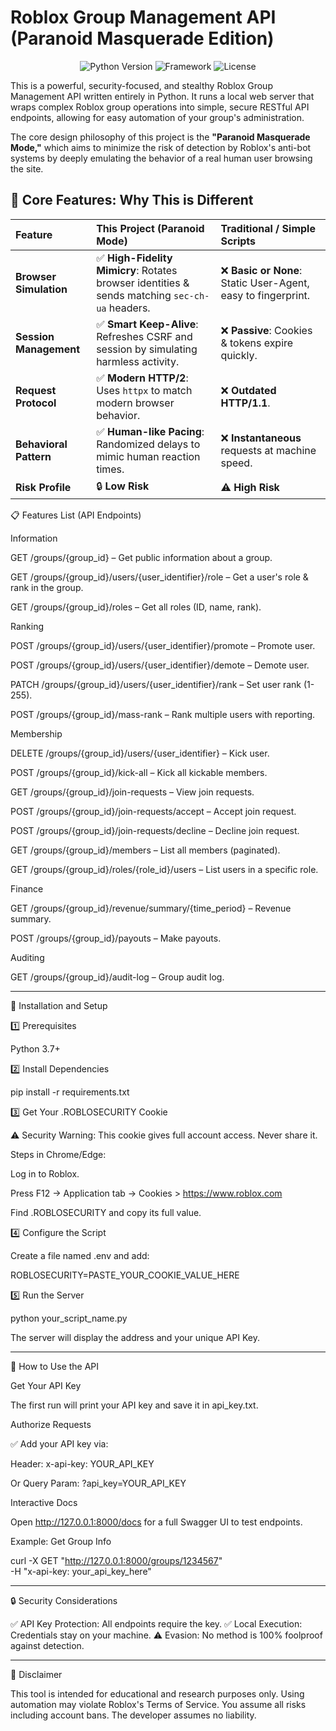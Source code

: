   
# Roblox Group Management API (Paranoid Masquerade Edition)

<p align="center">
  <img src="https://img.shields.io/badge/Python-3.7+-blue.svg" alt="Python Version">
  <img src="https://img.shields.io/badge/Framework-FastAPI-teal.svg" alt="Framework">
  <img src="https://img.shields.io/badge/License-MIT-green.svg" alt="License">
</p>

This is a powerful, security-focused, and stealthy Roblox Group Management API written entirely in Python. It runs a local web server that wraps complex Roblox group operations into simple, secure RESTful API endpoints, allowing for easy automation of your group's administration.

The core design philosophy of this project is the **"Paranoid Masquerade Mode,"** which aims to minimize the risk of detection by Roblox's anti-bot systems by deeply emulating the behavior of a real human user browsing the site.

## 🚀 Core Features: Why This is Different

| Feature                  | This Project (Paranoid Mode)                                                                                             | Traditional / Simple Scripts                                             |
| :----------------------- | :----------------------------------------------------------------------------------------------------------------------- | :----------------------------------------------------------------------- |
| **Browser Simulation**   | ✅ **High-Fidelity Mimicry**: Rotates browser identities & sends matching `sec-ch-ua` headers.                             | ❌ **Basic or None**: Static User-Agent, easy to fingerprint.              |
| **Session Management**   | ✅ **Smart Keep-Alive**: Refreshes CSRF and session by simulating harmless activity.                                       | ❌ **Passive**: Cookies & tokens expire quickly.                           |
| **Request Protocol**     | ✅ **Modern HTTP/2**: Uses `httpx` to match modern browser behavior.                                                       | ❌ **Outdated HTTP/1.1**.                                                  |
| **Behavioral Pattern**   | ✅ **Human-like Pacing**: Randomized delays to mimic human reaction times.                                                 | ❌ **Instantaneous** requests at machine speed.                            |
| **Risk Profile**         | 🔒 **Low Risk**                                                                                                          | ⚠️ **High Risk**                                                           |
📋 Features List (API Endpoints)

Information

GET /groups/{group_id} – Get public information about a group.

GET /groups/{group_id}/users/{user_identifier}/role – Get a user's role & rank in the group.

GET /groups/{group_id}/roles – Get all roles (ID, name, rank).


Ranking

POST /groups/{group_id}/users/{user_identifier}/promote – Promote user.

POST /groups/{group_id}/users/{user_identifier}/demote – Demote user.

PATCH /groups/{group_id}/users/{user_identifier}/rank – Set user rank (1-255).

POST /groups/{group_id}/mass-rank – Rank multiple users with reporting.


Membership

DELETE /groups/{group_id}/users/{user_identifier} – Kick user.

POST /groups/{group_id}/kick-all – Kick all kickable members.

GET /groups/{group_id}/join-requests – View join requests.

POST /groups/{group_id}/join-requests/accept – Accept join request.

POST /groups/{group_id}/join-requests/decline – Decline join request.

GET /groups/{group_id}/members – List all members (paginated).

GET /groups/{group_id}/roles/{role_id}/users – List users in a specific role.


Finance

GET /groups/{group_id}/revenue/summary/{time_period} – Revenue summary.

POST /groups/{group_id}/payouts – Make payouts.


Auditing

GET /groups/{group_id}/audit-log – Group audit log.



---

🧰 Installation and Setup

1️⃣ Prerequisites

Python 3.7+


2️⃣ Install Dependencies

pip install -r requirements.txt

3️⃣ Get Your .ROBLOSECURITY Cookie

⚠️ Security Warning: This cookie gives full account access. Never share it.

Steps in Chrome/Edge:

Log in to Roblox.

Press F12 → Application tab → Cookies > https://www.roblox.com

Find .ROBLOSECURITY and copy its full value.


4️⃣ Configure the Script

Create a file named .env and add:

ROBLOSECURITY=PASTE_YOUR_COOKIE_VALUE_HERE

5️⃣ Run the Server

python your_script_name.py

The server will display the address and your unique API Key.


---

🔗 How to Use the API

Get Your API Key

The first run will print your API key and save it in api_key.txt.


Authorize Requests

✅ Add your API key via:

Header:
x-api-key: YOUR_API_KEY

Or Query Param:
?api_key=YOUR_API_KEY


Interactive Docs

Open http://127.0.0.1:8000/docs for a full Swagger UI to test endpoints.

Example: Get Group Info

curl -X GET "http://127.0.0.1:8000/groups/1234567" \
     -H "x-api-key: your_api_key_here"


---

🔒 Security Considerations

✅ API Key Protection: All endpoints require the key.
✅ Local Execution: Credentials stay on your machine.
⚠️ Evasion: No method is 100% foolproof against detection.


---

📜 Disclaimer

This tool is intended for educational and research purposes only.
Using automation may violate Roblox's Terms of Service.
You assume all risks including account bans. The developer assumes no liability.
